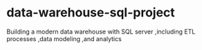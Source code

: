 # data-warehouse-sql-project
Building a modern data warehouse with SQL server ,including ETL processes ,data modeling ,and analytics
